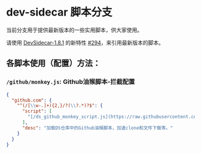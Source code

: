# dev-sidecar 脚本分支

当前分支用于提供最新版本的一些实用脚本，供大家使用。

请使用 [DevSidecar-1.8.1](https://github.com/docmirror/dev-sidecar/releases/tag/v1.8.1) 的新特性 [#294](https://github.com/docmirror/dev-sidecar/pull/294)，来引用最新版本的脚本。 

## 各脚本使用（配置）方法：

### `/github/monkey.js`: Github油猴脚本-拦截配置

```json
{
  "github.com": {
    "^(/[\\w-.]+){2,}/?(\\?.*)?$": {
      "script": [
        "[/ds_github_monkey_script.js](https://raw.githubusercontent.com/docmirror/dev-sidecar/scripts/github/monkey.js)"
      ],
      "desc": "加载DS仓库中的Github油猴脚本，加速clone和文件下载等。"
    }
  }
}
```
